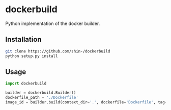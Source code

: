 # dockerbuild

Python implementation of the docker builder.

## Installation

```bash
git clone https://github.com/shin-/dockerbuild
python setup.py install
```

## Usage

```python
import dockerbuild

builder = dockerbuild.Builder()
dockerfile_path = './Dockerfile'
image_id = builder.build(context_dir='.', dockerfile='Dockerfile', tag='myimage')
```
